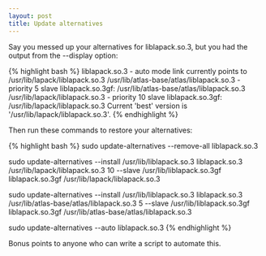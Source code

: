 ```yaml
---
layout: post
title: Update alternatives
---
```


Say you messed up your alternatives for liblapack.so.3, but you had the output from the --display option:

{% highlight bash %}
liblapack.so.3 - auto mode
  link currently points to /usr/lib/lapack/liblapack.so.3
/usr/lib/atlas-base/atlas/liblapack.so.3 - priority 5
  slave liblapack.so.3gf: /usr/lib/atlas-base/atlas/liblapack.so.3
/usr/lib/lapack/liblapack.so.3 - priority 10
  slave liblapack.so.3gf: /usr/lib/lapack/liblapack.so.3
Current 'best' version is '/usr/lib/lapack/liblapack.so.3'.
{% endhighlight %}

Then run these commands to restore your alternatives:

{% highlight bash %}
sudo update-alternatives --remove-all liblapack.so.3

sudo update-alternatives --install /usr/lib/liblapack.so.3 liblapack.so.3 /usr/lib/lapack/liblapack.so.3 10 --slave /usr/lib/liblapack.so.3gf liblapack.so.3gf /usr/lib/lapack/liblapack.so.3

sudo update-alternatives --install /usr/lib/liblapack.so.3 liblapack.so.3 /usr/lib/atlas-base/atlas/liblapack.so.3 5 --slave /usr/lib/liblapack.so.3gf liblapack.so.3gf /usr/lib/atlas-base/atlas/liblapack.so.3

sudo update-alternatives --auto liblapack.so.3
{% endhighlight %}

Bonus points to anyone who can write a script to automate this.
